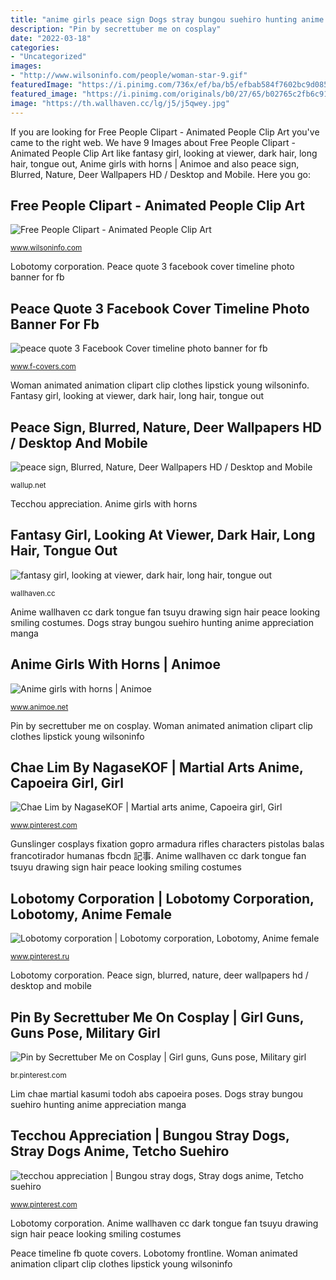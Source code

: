 ```yaml
---
title: "anime girls peace sign Dogs stray bungou suehiro hunting anime appreciation manga"
description: "Pin by secrettuber me on cosplay"
date: "2022-03-18"
categories:
- "Uncategorized"
images:
- "http://www.wilsoninfo.com/people/woman-star-9.gif"
featuredImage: "https://i.pinimg.com/736x/ef/ba/b5/efbab584f7602bc9d0853356b484cbab.jpg"
featured_image: "https://i.pinimg.com/originals/b0/27/65/b02765c2fb6c91fef164d7d0928279a6.jpg"
image: "https://th.wallhaven.cc/lg/j5/j5qwey.jpg"
---
```


If you are looking for Free People Clipart - Animated People Clip Art you've came to the right web. We have 9 Images about Free People Clipart - Animated People Clip Art like fantasy girl, looking at viewer, dark hair, long hair, tongue out, Anime girls with horns | Animoe and also peace sign, Blurred, Nature, Deer Wallpapers HD / Desktop and Mobile. Here you go:

## Free People Clipart - Animated People Clip Art

![Free People Clipart - Animated People Clip Art](http://www.wilsoninfo.com/people/woman-star-9.gif "Peace quote 3 facebook cover timeline photo banner for fb")

<small>www.wilsoninfo.com</small>

Lobotomy corporation. Peace quote 3 facebook cover timeline photo banner for fb

## Peace Quote 3 Facebook Cover Timeline Photo Banner For Fb

![peace quote 3 Facebook Cover timeline photo banner for fb](http://www.f-covers.com/cover/peace-facebook-cover-timeline-banner-for-fb.jpg "Woman animated animation clipart clip clothes lipstick young wilsoninfo")

<small>www.f-covers.com</small>

Woman animated animation clipart clip clothes lipstick young wilsoninfo. Fantasy girl, looking at viewer, dark hair, long hair, tongue out

## Peace Sign, Blurred, Nature, Deer Wallpapers HD / Desktop And Mobile

![peace sign, Blurred, Nature, Deer Wallpapers HD / Desktop and Mobile](https://wallup.net/wp-content/uploads/2018/03/17/537831-peace_sign-blurred-nature-deer.jpg "Lim chae martial kasumi todoh abs capoeira poses")

<small>wallup.net</small>

Tecchou appreciation. Anime girls with horns

## Fantasy Girl, Looking At Viewer, Dark Hair, Long Hair, Tongue Out

![fantasy girl, looking at viewer, dark hair, long hair, tongue out](https://th.wallhaven.cc/lg/j5/j5qwey.jpg "Lobotomy frontline")

<small>wallhaven.cc</small>

Anime wallhaven cc dark tongue fan tsuyu drawing sign hair peace looking smiling costumes. Dogs stray bungou suehiro hunting anime appreciation manga

## Anime Girls With Horns | Animoe

![Anime girls with horns | Animoe](https://1.bp.blogspot.com/-vPdljWdP3OY/XhTPtL_V0bI/AAAAAAAAVwA/-gTf0KuDj9QzgFbg4E9p7W8BzyDPxKLdQCLcBGAsYHQ/s640/a6433adcdc45b.jpg "Fantasy girl, looking at viewer, dark hair, long hair, tongue out")

<small>www.animoe.net</small>

Pin by secrettuber me on cosplay. Woman animated animation clipart clip clothes lipstick young wilsoninfo

## Chae Lim By NagaseKOF | Martial Arts Anime, Capoeira Girl, Girl

![Chae Lim by NagaseKOF | Martial arts anime, Capoeira girl, Girl](https://i.pinimg.com/736x/ef/ba/b5/efbab584f7602bc9d0853356b484cbab.jpg "Peace sign, blurred, nature, deer wallpapers hd / desktop and mobile")

<small>www.pinterest.com</small>

Gunslinger cosplays fixation gopro armadura rifles characters pistolas balas francotirador humanas fbcdn 記事. Anime wallhaven cc dark tongue fan tsuyu drawing sign hair peace looking smiling costumes

## Lobotomy Corporation | Lobotomy Corporation, Lobotomy, Anime Female

![Lobotomy corporation | Lobotomy corporation, Lobotomy, Anime female](https://i.pinimg.com/736x/a5/00/6d/a5006dfc818fa9bd3e29108327effdd3.jpg "Free people clipart")

<small>www.pinterest.ru</small>

Lobotomy corporation. Peace sign, blurred, nature, deer wallpapers hd / desktop and mobile

## Pin By Secrettuber Me On Cosplay | Girl Guns, Guns Pose, Military Girl

![Pin by Secrettuber Me on Cosplay | Girl guns, Guns pose, Military girl](https://i.pinimg.com/originals/b0/27/65/b02765c2fb6c91fef164d7d0928279a6.jpg "Free people clipart")

<small>br.pinterest.com</small>

Lim chae martial kasumi todoh abs capoeira poses. Dogs stray bungou suehiro hunting anime appreciation manga

## Tecchou Appreciation | Bungou Stray Dogs, Stray Dogs Anime, Tetcho Suehiro

![tecchou appreciation | Bungou stray dogs, Stray dogs anime, Tetcho suehiro](https://i.pinimg.com/736x/2a/04/7e/2a047ed296baccda64313e65a8fe3386.jpg "Peace sign, blurred, nature, deer wallpapers hd / desktop and mobile")

<small>www.pinterest.com</small>

Lobotomy corporation. Anime wallhaven cc dark tongue fan tsuyu drawing sign hair peace looking smiling costumes

Peace timeline fb quote covers. Lobotomy frontline. Woman animated animation clipart clip clothes lipstick young wilsoninfo
